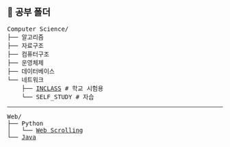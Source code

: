 ## 📂 공부 폴더
<pre>
Computer Science/
├── 알고리즘
├── 자료구조
├── 컴퓨터구조
├── 운영체제
├── 데이터베이스
└── 네트워크
    ├── <a href="https://github.com/k-dev178/NetWork_IN_CLASS">INCLASS</a> # 학교 시험용
    └── SELF_STUDY # 자습
</pre>
---
<pre>
Web/
├── Python
│   └── <a href="https://github.com/k-dev178/Python_Scrolling_SELF_STDUY">Web Scrolling</a>
└── <a href="https://github.com/k-dev178/Java_SELF_STUDY">Java</a>
</pre>
